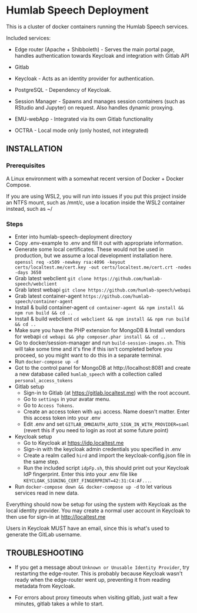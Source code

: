 # Humlab Speech Deployment

This is a cluster of docker containers running the Humlab Speech services.

Included services:
* Edge router (Apache + Shibboleth) - Serves the main portal page, handles authentication towards Keycloak and integration with Gitlab API

* Gitlab

* Keycloak - Acts as an identity provider for authentication.

* PostgreSQL - Dependency of Keycloak.

* Session Manager - Spawns and manages session containers (such as RStudio and Jupyter) on request. Also handles dynamic proxying.

* EMU-webApp - Integrated via its own Gitlab functionality

* OCTRA - Local mode only (only hosted, not integrated)


## INSTALLATION

### Prerequisites
A Linux environment with a somewhat recent version of Docker + Docker Compose.

If you are using WSL2, you will run into issues if you put this project inside an NTFS mount, such as /mnt/c, use a location inside the WSL2 container instead, such as ~/

### Steps
* Enter into humlab-speech-deployment directory
* Copy .env-example to .env and fill it out with appropriate information.
* Generate some local certificates. These would not be used in production, but we assume a local development installation here. `openssl req -x509 -newkey rsa:4096 -keyout certs/localtest.me/cert.key -out certs/localtest.me/cert.crt -nodes -days 3650`
* Grab latest webclient `git clone https://github.com/humlab-speech/webclient`
* Grab latest webapi `git clone https://github.com/humlab-speech/webapi`
* Grab latest container-agent `https://github.com/humlab-speech/container-agent`
* Install & build container-agent `cd container-agent && npm install && npm run build && cd ..`
* Install & build webclient `cd webclient && npm install && npm run build && cd ..`
* Make sure you have the PHP extension for MongoDB & Install vendors for webapi `cd webapi && php composer.phar install && cd ..`
* Go to docker/session-manager and run `build-session-images.sh`. This will take some time and it's fine if this isn't completed before you proceed, so you might want to do this in a separate terminal.
* Run `docker-compose up -d`
* Got to the control panel for MongoDB at http://localhost:8081 and create a new database called `humlab_speech` with a collection called `personal_access_tokens`
* Gitlab setup
  * Sign-in to Gitlab (at https://gitlab.localtest.me) with the root account.
  * Go to `settings` in your avatar menu.
  * Go to `Access Tokens`.
  * Create an access token with `api` access. Name doesn't matter. Enter this access token into your .env 
  * Edit .env and set `GITLAB_OMNIAUTH_AUTO_SIGN_IN_WITH_PROVIDER=saml` (revert this if you need to login as root at some future point)
* Keycloak setup
  * Go to Keycloak at https://idp.localtest.me
  * Sign-in with the keycloak admin credentials you specified in .env
  * Create a realm called `hird` and import the keycloak-config.json file in the same step.
  * Run the included script `idpFp.sh`, this should print out your Keycloak IdP fingerprint. Enter this into your .env file like `KEYCLOAK_SIGNING_CERT_FINGERPRINT=42:31:C4:AF...`.  
* Run `docker-compose down && docker-compose up -d` to let various services read in new data.

Everything should now be setup for using the system with Keycloak as the local identity provider. You may create a normal user account in Keycloak to then use for sign-in at http://localtest.me

Users in Keycloak MUST have an email, since this is what's used to generate the GitLab username.

## TROUBLESHOOTING

* If you get a message about `Unknown or Unusable Identity Provider`, try restarting the edge-router. This is probably because Keycloak wasn't ready when the edge-router went up, preventing it from reading metadata from Keycloak.

* For errors about proxy timeouts when visiting gitlab, just wait a few minutes, gitlab takes a while to start.

